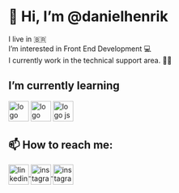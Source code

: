# 👋 Hi, I’m @danielhenrik
  I live in :brazil: <br>
  I’m interested in Front End Development 💻 <br>
  I currently work in the technical support area. :man_technologist:

##  I’m currently learning 
<div>
<img src="https://cdn.jsdelivr.net/gh/devicons/devicon/icons/html5/html5-original.svg" alt="logo html" width="40px" heigth="30" max-width="100%"/>

<img src="https://cdn.jsdelivr.net/gh/devicons/devicon/icons/css3/css3-original.svg" alt="logo css" width="40px" heigth="30" max-width="100%"/>

<img src="https://cdn.jsdelivr.net/gh/devicons/devicon/icons/javascript/javascript-original.svg" alt="logo js" width="40px" heigth="30" style="max-width=100%;"/>
</div>

## 📫 How to reach me:
<a href="https://www.linkedin.com/in/daniel-henrique-d-santos/" target="blank">
  <img align="center" src="https://cdn.jsdelivr.net/gh/devicons/devicon/icons/linkedin/linkedin-original.svg" alt="linkedin Daniel Henrique" width="40px" heigth="30" max-width="100%"/>
</a>
<a href="https://www.instagram.com/dhs_santos/" target="blank">
  <img align="center" src="https://image.flaticon.com/icons/png/512/2111/2111463.png" alt="instagram Daniel Henrique" width="40px" heigth="30" max-width="100%"/>
</a>
<a href="https://www.facebook.com/daniel.hsantos2" target="blank">
  <img align="center" src="https://cdn.jsdelivr.net/gh/devicons/devicon/icons/facebook/facebook-original.svg" alt="instagram Daniel Henrique" width="40px" heigth="30" max-width="100%"/>
</a>




<!---
danielhenrik/danielhenrik is a ✨ special ✨ repository because its `README.md` (this file) appears on your GitHub profile.
You can click the Preview link to take a look at your changes.
--->

